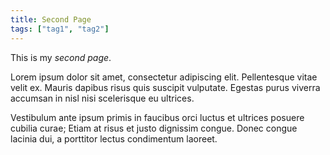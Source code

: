 ```yaml
---
title: Second Page
tags: ["tag1", "tag2"]
---
```

This is my *second page*.

Lorem ipsum dolor sit amet, consectetur adipiscing elit. Pellentesque vitae velit ex. Mauris dapibus risus quis suscipit vulputate. Egestas purus viverra accumsan in nisl nisi scelerisque eu ultrices.

Vestibulum ante ipsum primis in faucibus orci luctus et ultrices posuere cubilia curae; Etiam at risus et justo dignissim congue. Donec congue lacinia dui, a porttitor lectus condimentum laoreet.

